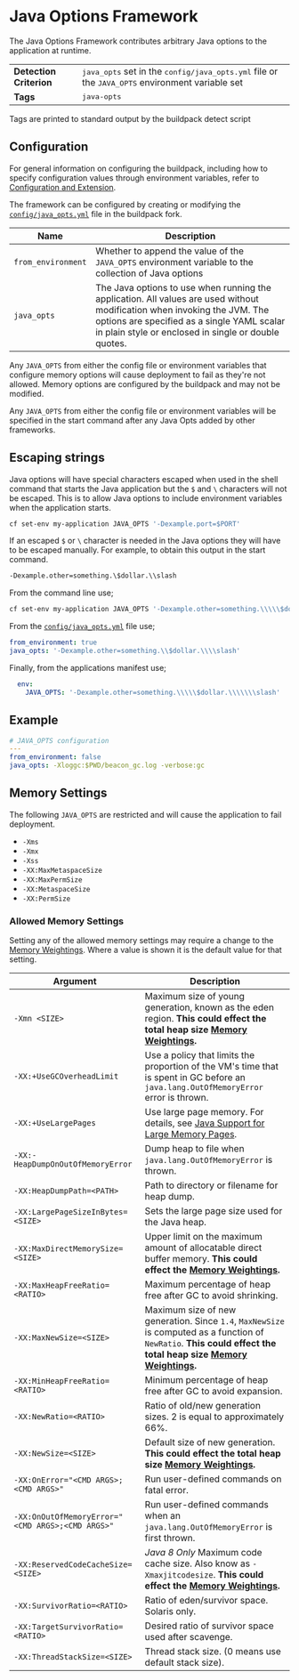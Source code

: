 # Java Options Framework
The Java Options Framework contributes arbitrary Java options to the application at runtime.


<table>
  <tr>
    <td><strong>Detection Criterion</strong></td>
    <td><tt>java_opts</tt> set in the <tt>config/java_opts.yml</tt> file or the <tt>JAVA_OPTS</tt> environment variable set</td>
  </tr>
  <tr>
    <td><strong>Tags</strong></td>
    <td><tt>java-opts</tt></td>
  </tr>
</table>
Tags are printed to standard output by the buildpack detect script

## Configuration
For general information on configuring the buildpack, including how to specify configuration values through environment variables, refer to [Configuration and Extension][].

The framework can be configured by creating or modifying the [`config/java_opts.yml`][] file in the buildpack fork.

| Name | Description
| ---- | -----------
| `from_environment` | Whether to append the value of the `JAVA_OPTS` environment variable to the collection of Java options
| `java_opts` | The Java options to use when running the application. All values are used without modification when invoking the JVM. The options are specified as a single YAML scalar in plain style or enclosed in single or double quotes.

Any `JAVA_OPTS` from either the config file or environment variables that configure memory options will cause deployment to fail as they're not allowed. Memory options are configured by the buildpack and may not be modified.

Any `JAVA_OPTS` from either the config file or environment variables will be specified in the start command after any Java Opts added by other frameworks.

## Escaping strings

Java options will have special characters escaped when used in the shell command that starts the Java application but the `$` and `\` characters will not be escaped. This is to allow Java options to include environment variables when the application starts.

```bash
cf set-env my-application JAVA_OPTS '-Dexample.port=$PORT'
```

If an escaped `$` or `\` character is needed in the Java options they will have to be escaped manually. For example, to obtain this output in the start command.

```bash
-Dexample.other=something.\$dollar.\\slash
```

From the command line use;
```bash
cf set-env my-application JAVA_OPTS '-Dexample.other=something.\\\\\$dollar.\\\\\\\slash'
```

From the [`config/java_opts.yml`][] file use;
```yaml
from_environment: true
java_opts: '-Dexample.other=something.\\$dollar.\\\\slash'
```

Finally, from the applications manifest use;
```yaml
  env:
    JAVA_OPTS: '-Dexample.other=something.\\\\\$dollar.\\\\\\\slash'
```

## Example
```yaml
# JAVA_OPTS configuration
---
from_environment: false
java_opts: -Xloggc:$PWD/beacon_gc.log -verbose:gc
```

## Memory Settings

The following `JAVA_OPTS` are restricted and will cause the application to fail deployment.

* `-Xms`
* `-Xmx`
* `-Xss`
* `-XX:MaxMetaspaceSize`
* `-XX:MaxPermSize`
* `-XX:MetaspaceSize`
* `-XX:PermSize`

### Allowed Memory Settings

Setting any of the allowed memory settings may require a change to the [Memory Weightings]. Where a value is shown it is the default value for that setting.

| Argument| Description
| ------- | -----------
| `-Xmn <SIZE>` | Maximum size of young generation, known as the eden region. **This could effect the total heap size [Memory Weightings].**
| `-XX:+UseGCOverheadLimit` | Use a policy that limits the proportion of the VM's time that is spent in GC before an `java.lang.OutOfMemoryError` error is thrown.
| `-XX:+UseLargePages` | Use large page memory. For details, see [Java Support for Large Memory Pages].
| `-XX:-HeapDumpOnOutOfMemoryError` | Dump heap to file when `java.lang.OutOfMemoryError` is thrown.
| `-XX:HeapDumpPath=<PATH>` | Path to directory or filename for heap dump.
| `-XX:LargePageSizeInBytes=<SIZE>` | Sets the large page size used for the Java heap.
| `-XX:MaxDirectMemorySize=<SIZE>` | Upper limit on the maximum amount of allocatable direct buffer memory. **This could effect the [Memory Weightings].**
| `-XX:MaxHeapFreeRatio=<RATIO>` | Maximum percentage of heap free after GC to avoid shrinking.
| `-XX:MaxNewSize=<SIZE>` | Maximum size of new generation. Since `1.4`, `MaxNewSize` is computed as a function of `NewRatio`. **This could effect the total heap size [Memory Weightings].**
| `-XX:MinHeapFreeRatio=<RATIO>` | Minimum percentage of heap free after GC to avoid expansion.
| `-XX:NewRatio=<RATIO>` | Ratio of old/new generation sizes. 2 is equal to approximately 66%.
| `-XX:NewSize=<SIZE>` | Default size of new generation. **This could effect the total heap size [Memory Weightings].**
| `-XX:OnError="<CMD ARGS>;<CMD ARGS>"` | Run user-defined commands on fatal error.
| `-XX:OnOutOfMemoryError="<CMD ARGS>;<CMD ARGS>"` | Run user-defined commands when an `java.lang.OutOfMemoryError` is first thrown.
| `-XX:ReservedCodeCacheSize=<SIZE>` | _Java 8 Only_ Maximum code cache size. Also know as `-Xmaxjitcodesize`. **This could effect the [Memory Weightings].**
| `-XX:SurvivorRatio=<RATIO>` | Ratio of eden/survivor space. Solaris only.
| `-XX:TargetSurvivorRatio=<RATIO>` | Desired ratio of survivor space used after scavenge.
| `-XX:ThreadStackSize=<SIZE>` | Thread stack size. (0 means use default stack size).

[`config/java_opts.yml`]: ../config/java_opts.yml
[Configuration and Extension]: ../README.md#configuration-and-extension
[Java Support for Large Memory Pages]: http://www.oracle.com/technetwork/java/javase/tech/largememory-jsp-137182.html
[Memory Weightings]: jre-open_jdk_jre.md#memory-weightings
